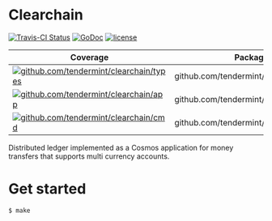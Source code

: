 # Clearchain

[![Travis-CI 
Status](https://api.travis-ci.org/tendermint/clearchain.png?branch=master)](http://travis-ci.org/#!/tendermint/clearchain)
[![GoDoc](https://godoc.org/github.com/tendermint/clearchain?status.svg)](https://godoc.org/github.com/tendermint/clearchain)
[![license](https://img.shields.io/github/license/tendermint/tendermint.svg)](https://github.com/tendermint/clearchain/blob/master/LICENSE)

| Coverage | Package |
|----------|---------|
| [![github.com/tendermint/clearchain/types](http://gocover.io/_badge/github.com/tendermint/clearchain/types)](http://gocover.io/github.com/tendermint/clearchain/types) | github.com/tendermint/clearchain/types |
| [![github.com/tendermint/clearchain/app](http://gocover.io/_badge/github.com/tendermint/clearchain/app)](http://gocover.io/github.com/tendermint/clearchain/app) | github.com/tendermint/clearchain/app |
| [![github.com/tendermint/clearchain/cmd](http://gocover.io/_badge/github.com/tendermint/clearchain/cmd)](http://gocover.io/github.com/tendermint/clearchain/cmd) | github.com/tendermint/clearchain/cmd |

Distributed ledger implemented as a Cosmos application for
money transfers that supports multi currency accounts.

# Get started

```
$ make
````
